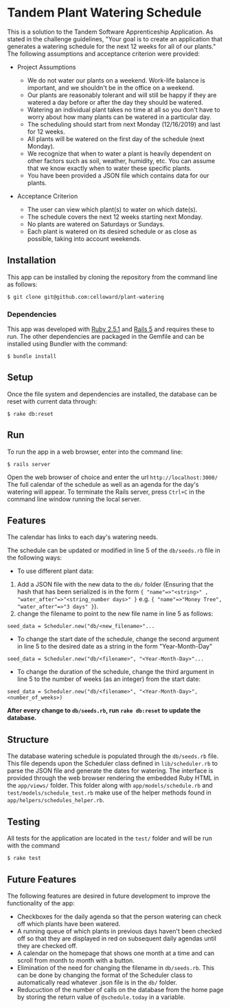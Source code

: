 # Tandem Plant Watering Schedule
This is a solution to the Tandem Software Apprenticeship Application. As stated in the challenge guidelines, "Your goal is to create an application that generates a watering schedule for the next 12 weeks for all of our plants." The following assumptions and acceptance criterion were provided:

* Project Assumptions
  * We do not water our plants on a weekend. Work-life balance is important, and we shouldn't be in the office on a weekend.
  * Our plants are reasonably tolerant and will still be happy if they are watered a day before or after the day they should be watered.
  * Watering an individual plant takes no time at all so you don't have to worry about how many plants can be watered in a particular day.
  * The scheduling should start from next Monday (12/16/2019) and last for 12 weeks.
  * All plants will be watered on the first day of the schedule (next Monday).
  * We recognize that when to water a plant is heavily dependent on other factors such as soil, weather, humidity, etc. You can assume that we know exactly when to water these specific plants.
  * You have been provided a JSON file which contains data for our plants.

* Acceptance Criterion
  * The user can view which plant(s) to water on which date(s).
  * The schedule covers the next 12 weeks starting next Monday.
  * No plants are watered on Saturdays or Sundays.
  * Each plant is watered on its desired schedule or as close as possible, taking into account weekends.

## Installation
  This app can be installed by cloning the repository from the command line as follows:
  ```
  $ git clone git@github.com:celloward/plant-watering
  ```
### Dependencies
  This app was developed with <a href="https://www.ruby-lang.org/en/documentation/installation/">Ruby 2.5.1</a> and <a href="https://guides.rubyonrails.org/v5.0/getting_started.html">Rails 5</a> and requires these to run. The other dependencies are packaged in the Gemfile and can be installed using Bundler with the command:
  ```
  $ bundle install
  ```
## Setup
  Once the file system and dependencies are installed, the database can be reset with current data through:
  ```
  $ rake db:reset
  ```
## Run
  To run the app in a web browser, enter into the command line:
  ```
  $ rails server
  ```
  Open the web browser of choice and enter the url `http://localhost:3000/`
  The full calendar of the schedule as well as an agenda for the day's watering will appear.
  To terminate the Rails server, press `Ctrl+C` in the command line window running the local server.

## Features
  The calendar has links to each day's watering needs.

  The schedule can be updated or modified in line 5 of the `db/seeds.rb` file in the following ways:

  * To use different plant data:
  1. Add a JSON file with the new data to the `db/` folder (Ensuring that the hash that has been serialized is in the form `{ "name"=>"<string>" , "water_after"=>"<string_number days>" }` e.g. `{ "name"=>"Money Tree", "water_after"=>"3 days" }`).
  2. change the filename to point to the new file name in line 5 as follows:
  ```
  seed_data = Scheduler.new("db/<new_filename>"...
  ```

  * To change the start date of the schedule, change the second argument in line 5 to the desired date as a string in the form "Year-Month-Day"
  ```
  seed_data = Scheduler.new("db/<filename>", "<Year-Month-Day>"...
  ```

  * To change the duration of the schedule, change the third argument in line 5 to the number of weeks (as an integer) from the start date:
  ```
  seed_data = Scheduler.new("db/<filename>", "<Year-Month-Day>", <number_of_weeks>)
  ```

  **After every change to `db/seeds.rb`, run `rake db:reset` to update the database.**

## Structure
  The database watering schedule is populated through the `db/seeds.rb` file. This file depends upon the Scheduler class defined in `lib/scheduler.rb` to parse the JSON file and generate the dates for watering. The interface is provided through the web browser rendering the embedded Ruby HTML in the `app/views/` folder. This folder along with `app/models/schedule.rb` and `test/models/schedule_test.rb` make use of the helper methods found in `app/helpers/schedules_helper.rb`.

## Testing
  All tests for the application are located in the `test/` folder and will be run with the command
  ```
  $ rake test
  ```

## Future Features
The following features are desired in future development to improve the functionality of the app:
* Checkboxes for the daily agenda so that the person watering can check off which plants have been watered.
* A running queue of which plants in previous days haven't been checked off so that they are displayed in red on subsequent daily agendas until they are checked off.
* A calendar on the homepage that shows one month at a time and can scroll from month to month with a button.
* Elimination of the need for changing the filename in `db/seeds.rb`. This can be done by changing the format of the Scheduler class to automatically read whatever .json file is in the `db/` folder.
* Reducuction of the number of calls on the database from the home page by storing the return value of `@schedule.today` in a variable.